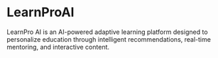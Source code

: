 # LearnProAI
LearnPro AI is an AI-powered adaptive learning platform designed to personalize education through intelligent recommendations, real-time mentoring, and interactive content.
